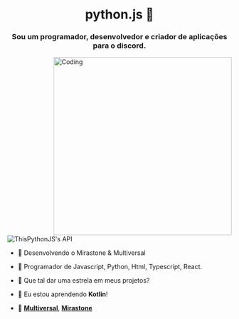 <h1 align="center">python.js 👋</h1>
<h3 align="center">Sou um programador, desenvolvedor e criador de aplicações para o discord.</h3>
<img align="right" alt="Coding" width="400" src="https://media.tenor.com/rePDfDWO3XoAAAAd/hacking.gif">

<p align="left"> <img src="https://komarev.com/ghpvc/?username=ThisPythonJS&label=Profile%20views&color=1e90ff&style=flat" alt="ThisPythonJS's API" /> </p>

- 🔭 Desenvolvendo o Mirastone & Multiversal

- 🌱 Programador de Javascript, Python, Html, Typescript, React.

- 👯 Que tal dar uma estrela em meus projetos?

- 🤝 Eu estou aprendendo **Kotlin**!

- 🐛 [**Multiversal**](https://discord.gg/qxKgWBmFAG), [**Mirastone**](https://mirastone.pages.dev)
